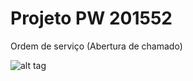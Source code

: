 # Projeto PW 201552

Ordem de serviço (Abertura de chamado)

![alt tag](http://i.imgur.com/2Ms96x0.jpg)
